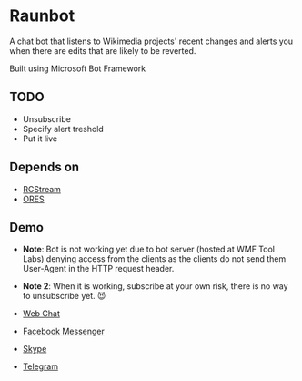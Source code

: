 # Raunbot

A chat bot that listens to Wikimedia projects' recent changes and alerts you when there are edits that are likely to be reverted.

Built using Microsoft Bot Framework

## TODO

- Unsubscribe
- Specify alert treshold
- Put it live

## Depends on

- [RCStream](https://wikitech.wikimedia.org/wiki/RCStream)
- [ORES](https://ores.wikimedia.org/)

## Demo
- **Note**: Bot is not working yet due to bot server (hosted at WMF Tool Labs) denying access from the clients as the clients do not send them User-Agent in the HTTP request header.
- **Note 2**: When it is working, subscribe at your own risk, there is no way to unsubscribe yet. :smiling_imp:

- [Web Chat](https://webchat.botframework.com/embed/raunbot?s=7TDrveeGfNI.cwA.PQo.X77vW1OlsbjQPC1niOldz7ZAAYEfzgrpxwjaGmxkCPA)
- [Facebook Messenger](https://m.me/raunbot)
- [Skype](https://join.skype.com/bot/047f069f-206b-4311-b61a-84c4a5a0f92a)
- [Telegram](https://telegram.me/raunbot)
